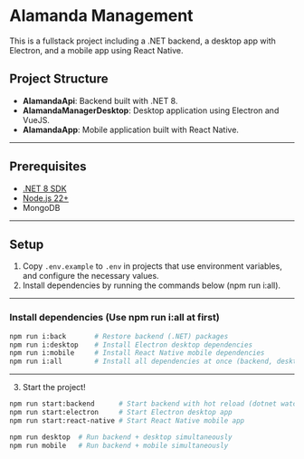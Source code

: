 # Alamanda Management

This is a fullstack project including a .NET backend, a desktop app with Electron, and a mobile app using React Native.

## Project Structure

- **AlamandaApi**: Backend built with .NET 8.
- **AlamandaManagerDesktop**: Desktop application using Electron and VueJS.
- **AlamandaApp**: Mobile application built with React Native.

---

## Prerequisites
- [.NET 8 SDK](https://dotnet.microsoft.com/en-us/download/dotnet/8.0)
- [Node.js 22+](https://nodejs.org/) 
- MongoDB

---

## Setup

1. Copy `.env.example` to `.env` in projects that use environment variables, and configure the necessary values.
2. Install dependencies by running the commands below (npm run i:all).

---
### Install dependencies (Use npm run i:all at first)

```bash
npm run i:back       # Restore backend (.NET) packages
npm run i:desktop    # Install Electron desktop dependencies
npm run i:mobile     # Install React Native mobile dependencies
npm run i:all        # Install all dependencies at once (backend, desktop, and mobile)
```

---
3. Start the project!
```bash
npm run start:backend      # Start backend with hot reload (dotnet watch)
npm run start:electron     # Start Electron desktop app
npm run start:react-native # Start React Native mobile app

npm run desktop  # Run backend + desktop simultaneously
npm run mobile   # Run backend + mobile simultaneously
```